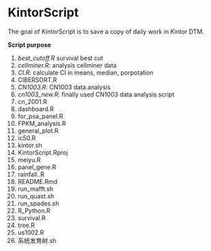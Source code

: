 
<!-- README.md is generated from README.Rmd. Please edit that file -->

# KintorScript

<!-- badges: start -->
<!-- badges: end -->

The goal of KintorScript is to save a copy of daily work in Kintor DTM.

**Script purpose**

1.  *best_cutoff.R* survival best cut
2.  *cellminer.R*: analysis cellminer data
3.  *CI.R*: calculate CI in means, median, porpotation
4.  CIBERSORT.R
5.  *CN1003.R*: CN1003 data analysis
6.  *cn1003_new.R*: finally used CN1003 data analysis script
7.  cn_2001.R
8.  dashboard.R
9.  for_psa_panel.R
10. FPKM_analysis.R
11. general_plot.R
12. ic50.R
13. kintor.sh
14. KintorScript.Rproj
15. meiyu.R
16. panel_gene.R
17. rainfall..R
18. README.Rmd
19. run_mafft.sh
20. run_quast.sh
21. run_spades.sh
22. R_Python.R
23. survival.R
24. tree.R
25. us1002.R
26. 系统发育树.sh
